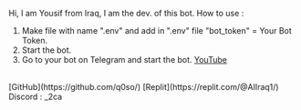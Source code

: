 Hi,
I am Yousif from Iraq, I am the dev. of this bot.
How to use :
1. Make file with name ".env" and add in ".env" file "bot_token" = Your Bot Token.
2. Start the bot.
3. Go to your bot on Telegram and start the bot.
[YouTube](https://youtube.com/@al_iraq1?feature=shared/)
<br>
[GitHub](https://github.com/q0so/)
[Replit](https://replit.com/@AlIraq1/)
Discord : _2ca
